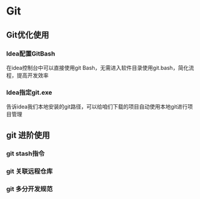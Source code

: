 # Git

## Git优化使用
### Idea配置GitBash
在idea控制台中可以直接使用git Bash，无需进入软件目录使用git.bash，简化流程，提高开发效率


### Idea指定git.exe
告诉idea我们本地安装的git路径，可以给咱们下载的项目自动使用本地git进行项目管理

## git 进阶使用

### git stash指令

### git 关联远程仓库

### git 多分开发规范



